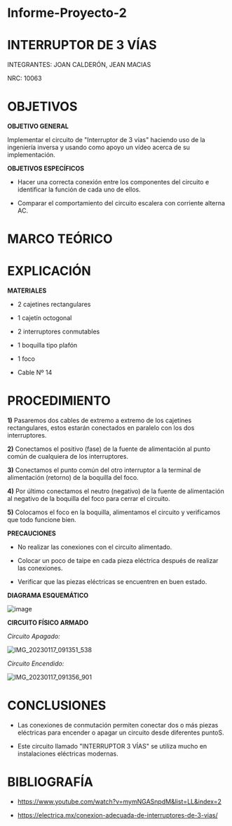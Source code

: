 # Informe-Proyecto-2

# **INTERRUPTOR DE 3 VÍAS**

INTEGRANTES: JOAN CALDERÓN, JEAN MACIAS

NRC: 10063

# **OBJETIVOS**

**OBJETIVO GENERAL**

Implementar el circuito de "Interruptor de 3 vías" haciendo uso de la ingeniería inversa y usando como apoyo un vídeo acerca de su implementación.

**OBJETIVOS ESPECÍFICOS**

* Hacer una correcta conexión entre los componentes del circuito e identificar la función de cada uno de ellos.

* Comparar el comportamiento del circuito escalera con corriente alterna AC.

# **MARCO TEÓRICO**


# **EXPLICACIÓN**

**MATERIALES**

* 2 cajetines rectangulares

* 1 cajetín octogonal

* 2 interruptores conmutables

* 1 boquilla tipo plafón

* 1 foco

* Cable Nº 14

# **PROCEDIMIENTO**

**1)** Pasaremos dos cables de extremo a extremo de los cajetines rectangulares, estos estarán conectados en paralelo con los dos interruptores.

**2)** Conectamos el positivo (fase) de la fuente de alimentación al punto común de cualquiera de los interruptores.

**3)** Conectamos el punto común del otro interruptor a la terminal de alimentación (retorno) de la boquilla del foco.

**4)** Por último conectamos el neutro (negativo) de la fuente de alimentación al negativo de la boquilla del foco para cerrar el circuito.

**5)** Colocamos el foco en la boquilla, alimentamos el circuito y verificamos que todo funcione bien.

**PRECAUCIONES**

* No realizar las conexiones con el circuito alimentado.

* Colocar un poco de taipe en cada pieza eléctrica después de realizar las conexiones.

* Verificar que las piezas eléctricas se encuentren en buen estado.

**DIAGRAMA ESQUEMÁTICO**

![image](https://user-images.githubusercontent.com/116774235/212918978-1a46ee34-16de-4cb6-8ebb-7facad6c4774.png)

**CIRCUITO FÍSICO ARMADO**

*Circuito Apagado:*

![IMG_20230117_091351_538](https://user-images.githubusercontent.com/116774235/212922483-f3ba23be-cc63-41d6-9eb4-0546b7ff0944.jpg)

*Circuito Encendido:*

![IMG_20230117_091356_901](https://user-images.githubusercontent.com/116774235/212922580-bd4a002e-6caa-43ac-987e-cb84719e5718.jpg)

# **CONCLUSIONES**

* Las conexiones de conmutación permiten conectar dos o más piezas eléctricas para encender o apagar un circuito desde diferentes puntoS.

* Este circuito llamado "INTERRUPTOR 3 VÍAS" se utiliza mucho en instalaciones eléctricas modernas.

# **BIBLIOGRAFÍA**

* https://www.youtube.com/watch?v=mymNGASnpdM&list=LL&index=2

* https://electrica.mx/conexion-adecuada-de-interruptores-de-3-vias/
